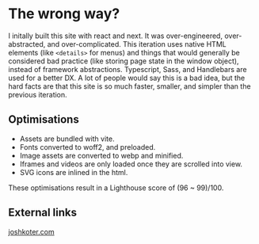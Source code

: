 # The wrong way?

I initally built this site with react and next. It was over-engineered, over-abstracted, and over-complicated.
This iteration uses native HTML elements (like `<details>` for menus) and things that would generally be considered bad practice (like storing page state in the window object), instead of framework abstractions. Typescript, Sass, and Handlebars are used for a better DX.
A lot of people would say this is a bad idea, but the hard facts are that this site is so much faster, smaller, and simpler than the previous iteration.

## Optimisations

- Assets are bundled with vite.
- Fonts converted to woff2, and preloaded.
- Image assets are converted to webp and minified.
- Iframes and videos are only loaded once they are scrolled into view.
- SVG icons are inlined in the html.

These optimisations result in a Lighthouse score of (96 ~ 99)/100.

## External links

[joshkoter.com](https://joshkoter.com)
